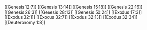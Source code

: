 [[Genesis 12:7]]
[[Genesis 13:14]]
[[Genesis 15:18]]
[[Genesis 22:16]]
[[Genesis 26:3]]
[[Genesis 28:13]]
[[Genesis 50:24]]
[[Exodus 17:3]]
[[Exodus 32:1]]
[[Exodus 32:7]]
[[Exodus 32:13]]
[[Exodus 32:34]]
[[Deuteronomy 1:8]]
